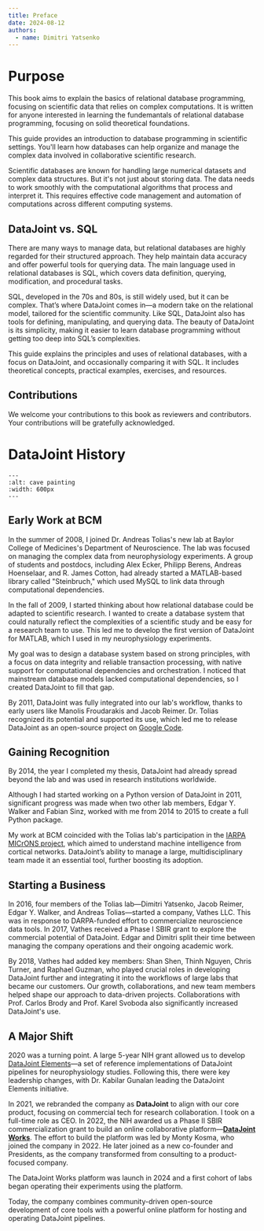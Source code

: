```yaml
---
title: Preface
date: 2024-08-12
authors:
  - name: Dimitri Yatsenko
---
```


# Purpose
This book aims to explain the basics of relational database programming, focusing on scientific data that relies on complex computations.
It is written for anyone interested in learning the fundemantals of relational database programming, focusing on solid theoretical foundations. 

This guide provides an introduction to database programming in scientific settings. You'll learn how databases can help organize and manage the complex data involved in collaborative scientific research.

Scientific databases are known for handling large numerical datasets and complex data structures. But it's not just about storing data. The data needs to work smoothly with the computational algorithms that process and interpret it. This requires effective code management and automation of computations across different computing systems.

## DataJoint vs. SQL
There are many ways to manage data, but relational databases are highly regarded for their structured approach.
They help maintain data accuracy and offer powerful tools for querying data. The main language used in relational databases is SQL, which covers data definition, querying, modification, and procedural tasks.

SQL, developed in the 70s and 80s, is still widely used, but it can be complex. That’s where DataJoint comes in—a modern take on the relational model, tailored for the scientific community. Like SQL, DataJoint also has tools for defining, manipulating, and querying data. The beauty of DataJoint is its simplicity, making it easier to learn database programming without getting too deep into SQL’s complexities.

This guide explains the principles and uses of relational databases, with a focus on DataJoint, and occasionally comparing it with SQL.
It includes theoretical concepts, practical examples, exercises, and resources.

## Contributions
We welcome your contributions to this book as reviewers and contributors.
Your contributions will be gratefully acknowledged.


# DataJoint History 

```{image} ./images/cave-art.jpg
---
:alt: cave painting
:width: 600px
---
```

## Early Work at BCM
In the summer of 2008, I joined Dr. Andreas Tolias's new lab at Baylor College of Medicines's Department of Neuroscience.
The lab was focused on managing the complex data from neurophysiology experiments.
A group of students and postdocs, including Alex Ecker, Philipp Berens, Andreas Hoenselaar, and R. James Cotton, had already started a MATLAB-based library called "Steinbruch," which used MySQL to link data through computational dependencies.

In the fall of 2009, I started thinking about how relational database could be adapted to scientific research.
I wanted to create a database system that could naturally reflect the complexities of a scientific study and be easy for a research team to use. This led me to develop the first version of DataJoint for MATLAB, which I used in my neurophysiology experiments.

My goal was to design a database system based on strong principles, with a focus on data integrity and reliable transaction processing, with native support for computational dependencies and orchestration.
I noticed that mainstream database models lacked computational dependencies, so I created DataJoint to fill that gap.

By 2011, DataJoint was fully integrated into our lab's workflow, thanks to early users like Manolis Froudarakis and Jacob Reimer. Dr. Tolias recognized its potential and supported its use, which led me to release DataJoint as an open-source project on [Google Code](https://code.google.com/archive/p/datajoint/).

## Gaining Recognition
By 2014, the year I completed my thesis, DataJoint had already spread beyond the lab and was used in research institutions worldwide.

Although I had started working on a Python version of DataJoint in 2011, significant progress was made when two other lab members, Edgar Y. Walker and Fabian Sinz, worked with me from 2014 to 2015 to create a full Python package.

My work at BCM coincided with the Tolias lab's participation in the [IARPA MICrONS project](https://www.iarpa.gov/research-programs/microns), which aimed to understand machine intelligence from cortical networks. DataJoint’s ability to manage a large, multidisciplinary team made it an essential tool, further boosting its adoption.

## Starting a Business
In 2016, four members of the Tolias lab—Dimitri Yatsenko, Jacob Reimer, Edgar Y. Walker, and Andreas Tolias—started a company,  Vathes LLC. This was in response to DARPA-funded effort to commercialize neuroscience data tools. In 2017, Vathes received a Phase I SBIR grant to explore the commercial potential of DataJoint. Edgar and Dimitri split their time between managing the company operations and their ongoing academic work.

By 2018, Vathes had added key members: Shan Shen, Thinh Nguyen, Chris Turner, and Raphael Guzman, who played crucial roles in developing DataJoint further and integrating it into the workflows of large labs that became our customers. Our growth, collaborations, and new team members helped shape our approach to data-driven projects. Collaborations with Prof. Carlos Brody and Prof. Karel Svoboda also significantly increased DataJoint's use.

## A Major Shift
2020 was a turning point. A large 5-year NIH grant allowed us to develop [DataJoint Elements](https://datajoint.com/docs/elements)—a set of reference implementations of DataJoint pipelines for neurophysiology studies. Following this, there were key leadership changes, with Dr. Kabilar Gunalan leading the DataJoint Elements initiative.

In 2021, we rebranded the company as **DataJoint** to align with our core product, focusing on commercial tech for research collaboration. I took on a full-time role as CEO. 
In 2022, the NIH awarded us a Phase II SBIR commercialization grant to build an online collaborative platform—[**DataJoint Works**](https://works.datajoint.com).
The effort to build the platform was led by Monty Kosma, who joined the company in 2022. 
He later joined as a new co-founder and Presidents, as the company transformed from consulting to a product-focused company.

The DataJoint Works platform was launch in 2024 and a first cohort of labs began operating their experiments using the platform.

Today, the company combines community-driven open-source development of core tools with a powerful online platform for hosting and operating DataJoint pipelines.

